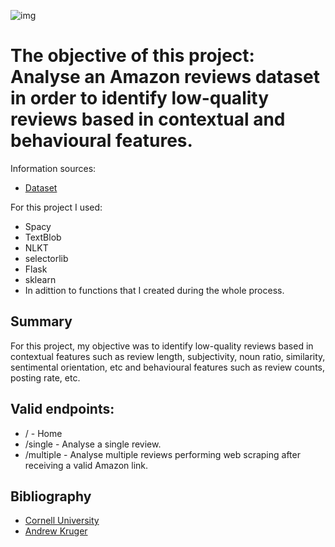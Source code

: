 ![img](https://i.imgur.com/LuWAlux.jpg)

# The objective of this project: Analyse an Amazon reviews dataset in order to identify low-quality reviews based in contextual and behavioural features.

Information sources:
* [Dataset](https://nijianmo.github.io/amazon/index.html#subsets)

For this project I used:
* Spacy
* TextBlob 
* NLKT
* selectorlib
* Flask
* sklearn
* In adittion to functions that I created during the whole process.

## Summary
For this project, my objective was to identify low-quality reviews based in contextual features such as review length, subjectivity, noun ratio, similarity, sentimental orientation, etc and behavioural features such as review counts, posting rate, etc.

## Valid endpoints:
* / - Home
* /single - Analyse a single review.
* /multiple - Analyse multiple reviews performing web scraping after receiving a valid Amazon link.

## Bibliography
* [Cornell University](https://news.cornell.edu/stories/2011/07/cornell-computers-spot-opinion-spam-online-reviews)
* [Andrew Kruger](https://andrewkruger.github.io/projects/2017-08-25-amazon-reviews)

